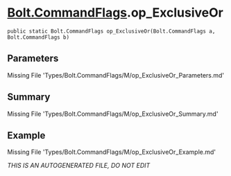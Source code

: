 # [Bolt.CommandFlags](Types/Bolt.CommandFlags.md).op_ExclusiveOr
`public static Bolt.CommandFlags op_ExclusiveOr(Bolt.CommandFlags a, Bolt.CommandFlags b)`
## Parameters
Missing File 'Types/Bolt.CommandFlags/M/op_ExclusiveOr_Parameters.md'
## Summary
Missing File 'Types/Bolt.CommandFlags/M/op_ExclusiveOr_Summary.md'
## Example
Missing File 'Types/Bolt.CommandFlags/M/op_ExclusiveOr_Example.md'

*THIS IS AN AUTOGENERATED FILE, DO NOT EDIT*
